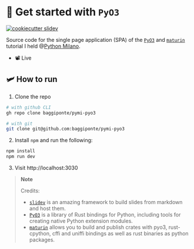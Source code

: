 # 🦀 Get started with `PyO3`

[![cookiecutter slidev](https://img.shields.io/badge/cookiecutter-slidev-D4AA00?logo=cookiecutter&logoColor=fff)](https://github.com/baggiponte/cookiecutter-slidev)

Source code for the single page application (SPA) of the [`PyO3`](https://github.com/PyO3/pyo3) and [`maturin`](https://github.com/PyO3/maturin) tutorial I held @[Python Milano](https://github.com/PythonMilano).

* 📽️ Live

## 🛩️ How to run

1. Clone the repo

```bash
# with github CLI
gh repo clone baggiponte/pymi-pyo3

# with git
git clone git@github.com:baggiponte/pymi-pyo3
```

2. Install `npm` and run the following:

```bash
npm install
npm run dev
```

3. Visit http://localhost:3030

> **Note**
>
> Credits:
> 
> * [`slidev`](https://github.com/slidevjs/slidev) is an amazing framework to build slides from markdown and host them.
> * [`PyO3`](https://github.com/PyO3/pyo3) is a library of Rust bindings for Python, including tools for creating native Python extension modules.
> * [`maturin`](https://github.com/PyO3/maturin) allows you to build and publish crates with pyo3, rust-cpython, cffi and uniffi bindings as well as rust binaries as python packages.
